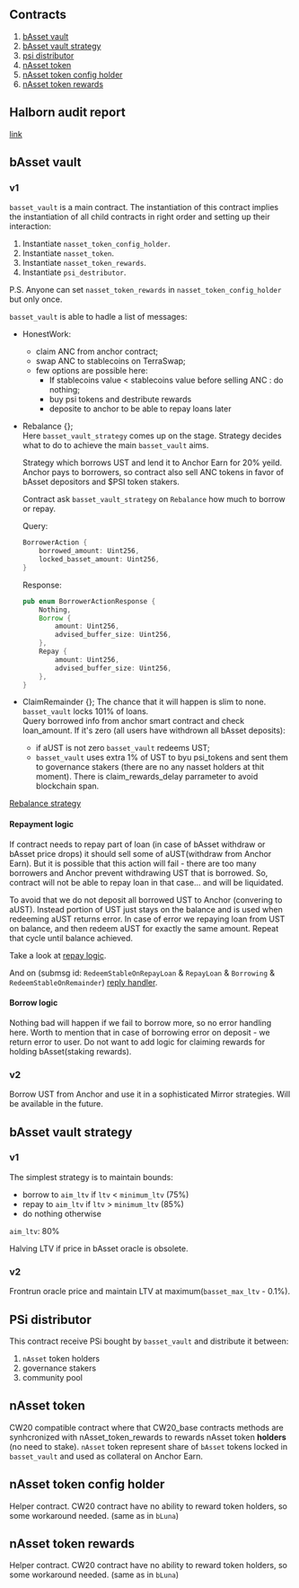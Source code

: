 ## Contracts

1. [bAsset vault](#basset-vault)
2. [bAsset vault strategy](#basset-vault-strategy)
3. [psi distributor](#psi-distributor)
4. [nAsset token](#nasset-token)
5. [nAsset token config holder](#nasset-token-config-holder)
6. [nAsset token rewards](#nasset-token-rewards)

## Halborn audit report

[link](https://github.com/HalbornSecurity/PublicReports/blob/master/CosmWasm%20Smart%20Contract%20Audits/Nexus_Protocol_CosmWasm_Smart_Contract_Security_Audit_Report_Halborn%20v1.1.pdf)

## bAsset vault

### v1

`basset_vault` is a main contract. The instantiation of this contract implies the instantiation of all child contracts in right order and setting up their interaction:

1. Instantiate `nasset_token_config_holder`.
2. Instantiate `nasset_token`.
3. Instantiate `nasset_token_rewards`.
4. Instantiate `psi_destributor`.

P.S. Anyone can set `nasset_token_rewards` in `nasset_token_config_holder` but only once.

`basset_vault` is able to hadle a list of messages:
- HonestWork:
    - claim ANC from anchor contract;
    - swap ANC to stablecoins on TerraSwap;
    - few options are possible here: 
        - If stablecoins value < stablecoins value before selling ANC : do nothing;
        - buy psi tokens and destribute rewards
        - deposite to anchor to be able to repay loans later
- Rebalance {};  
    Here `basset_vault_strategy` comes up on the stage. Strategy decides what to do to achieve the main `basset_vault` aims.

    Strategy which borrows UST and lend it to Anchor Earn for 20% yeild.
    Anchor pays to borrowers, so contract also sell ANC tokens in favor of bAsset depositors and \$PSI token stakers.

    Contract ask `basset_vault_strategy` on `Rebalance` how much to borrow or repay.

    Query:
    ```rust
    BorrowerAction {
        borrowed_amount: Uint256,
        locked_basset_amount: Uint256,
    }
    ```

    Response:
    ```rust
    pub enum BorrowerActionResponse {
        Nothing,
        Borrow {
            amount: Uint256,
            advised_buffer_size: Uint256,
        },
        Repay {
            amount: Uint256,
            advised_buffer_size: Uint256,
        },
    }
    ```
- ClaimRemainder {};
    The chance that it will happen is slim to none.
    `basset_vault` locks 101% of loans.   
    Query borrowed info from anchor smart contract and check loan_amount. If it's zero (all users have withdrown all bAsset deposits):  
    - if aUST is not zero `basset_vault` redeems UST;
    - `basset_vault` uses extra 1% of UST to byu psi_tokens and sent them to governance stakers (there are no any nasset holders at thit moment).
There is claim_rewards_delay parrameter to avoid blockchain span.

[Rebalance strategy](#basset-vault-strategy)

#### Repayment logic

If contract needs to repay part of loan (in case of bAsset withdraw or bAsset price drops) it should sell 
some of aUST(withdraw from Anchor Earn). But it is possible that this action will fail - there are too many borrowers
and Anchor prevent withdrawing UST that is borrowed. So, contract will not be able to repay loan in that case...
and will be liquidated.

To avoid that we do not deposit all borrowed UST to Anchor (convering to aUST). Instead portion of UST just stays on the balance
and is used when redeeming aUST returns error.
In case of error we repaying loan from UST on balance, and then redeem aUST for exactly the same amount. Repeat that cycle until
balance achieved.

Take a look at [repay logic](./contracts/basset_vault/src/commands.rs#L396).

And on (submsg id: `RedeemStableOnRepayLoan` & `RepayLoan` & `Borrowing` & `RedeemStableOnRemainder`) [reply handler](./contracts/basset_vault/src/contract.rs#L82).

#### Borrow logic

Nothing bad will happen if we fail to borrow more, so no error handling here.
Worth to mention that in case of borrowing error on deposit - we return error to user. Do not want to add logic for claiming rewards for holding bAsset(staking rewards).

### v2

Borrow UST from Anchor and use it in a sophisticated Mirror strategies.
Will be available in the future.

## bAsset vault strategy

### v1

The simplest strategy is to maintain bounds:
* borrow to `aim_ltv` if `ltv` < `minimum_ltv` (75%)
* repay to `aim_ltv` if `ltv` > `minimum_ltv` (85%)
* do nothing otherwise

`aim_ltv`: 80%


Halving LTV if price in bAsset oracle is obsolete.

### v2

Frontrun oracle price and maintain LTV at maximum(`basset_max_ltv` - 0.1%).

## PSi distributor

This contract receive PSi bought by `basset_vault` and distribute it between:
1. `nAsset` token holders
2. governance stakers
3. community pool

## nAsset token

CW20 compatible contract where that CW20_base contracts methods are synhcronized with nAsset_token_rewards to rewards nAsset token **holders** (no need to stake).
`nAsset` token represent share of `bAsset` tokens locked in `basset_vault` and used as collateral on Anchor Earn.

## nAsset token config holder

Helper contract. CW20 contract have no ability to reward token holders, so some workaround needed. (same as in `bLuna`)

## nAsset token rewards

Helper contract. CW20 contract have no ability to reward token holders, so some workaround needed. (same as in `bLuna`)
